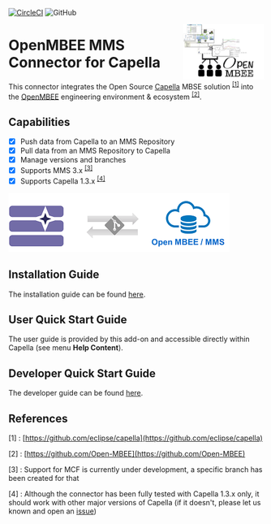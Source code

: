 [![CircleCI](https://circleci.com/gh/labs4capella/mms-capella.svg?style=shield)](https://circleci.com/gh/labs4capella/mms-capella)
![GitHub](https://img.shields.io/github/license/labs4capella/mms-capella.svg?color=blue)

<img align="right" width="160" height="110" src="docs/openmbee-capella.png" alt="OpenMBEE"/>

# OpenMBEE MMS Connector for Capella

This connector integrates the Open Source [Capella](https://www.eclipse.org/capella) MBSE solution <sup>[\[1\]](#References)</sup> into the [OpenMBEE](https://www.openmbee.org) engineering environment & ecosystem <sup>[\[2\]](#References)</sup>.

## Capabilities

- [x] Push data from Capella to an MMS Repository
- [x] Pull data from an MMS Repository to Capella 
- [x] Manage versions and branches
- [x] Supports MMS 3.x <sup>[\[3\]](#References)</sup>
- [x] Supports Capella 1.3.x <sup>[\[4\]](#References)</sup>

![MMS Connector](docs/mms-connector-capella.png)

## Installation Guide

The installation guide can be found [here](docs/installation-guide.md).

## User Quick Start Guide

The user guide is provided by this add-on and accessible directly within Capella (see menu **Help Content**).

## Developer Quick Start Guide

The developer guide can be found [here](docs/developer-guide.md#_prepare_eclipse_development_environment).

## References

\[1\] : [https://github.com/eclipse/capella](https://github.com/eclipse/capella)

\[2\] : [https://github.com/Open-MBEE](https://github.com/Open-MBEE)

\[3\] : Support for MCF is currently under development, a specific branch has been created for that

\[4\] : Although the connector has been fully tested with Capella 1.3.x only, it should work with other major versions of Capella (if it doesn't, please let us known and open an [issue](https://github.com/open-mbee/mms-capella/issues))
